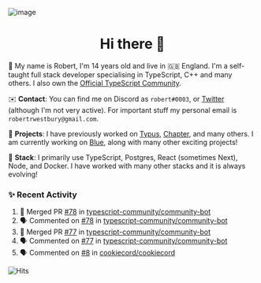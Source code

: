 ![image](https://i.imgur.com/xBqYfL7.jpg)

<h1 align="center">Hi there 👋</h1>

🚀 My name is Robert, I'm 14 years old and live in 🇬🇧 England. I'm a self-taught full stack developer specialising in TypeScript, C++ and many others. I also own the [Official TypeScript Community](https://discord.gg/typescript).

✉️ **Contact**: You can find me on Discord as `robert#0003`, or [Twitter](https://twitter.com/robertwestburyz) (although I'm not very active). For important stuff my personal email is `robertrwestbury@gmail.com`.

🚧 **Projects**: I have previously worked on [Typus](https://github.com/typusio), [Chapter](https://github.com/freecodecamp/chapter), and many others. I am currently working on [Blue](https://github.com/tryblue), along with many other exciting projects!

🥞 **Stack**: I primarily use TypeScript, Postgres, React (sometimes Next), Node, and Docker. I have worked with many other stacks and it is always evolving!

### ✨ Recent Activity

<!--START_SECTION:activity-->
1. 🎉 Merged PR [#78](https://github.com/typescript-community/community-bot/pull/78) in [typescript-community/community-bot](https://github.com/typescript-community/community-bot)
2. 🗣 Commented on [#78](https://github.com/typescript-community/community-bot/issues/78) in [typescript-community/community-bot](https://github.com/typescript-community/community-bot)
3. 🎉 Merged PR [#77](https://github.com/typescript-community/community-bot/pull/77) in [typescript-community/community-bot](https://github.com/typescript-community/community-bot)
4. 🗣 Commented on [#77](https://github.com/typescript-community/community-bot/issues/77) in [typescript-community/community-bot](https://github.com/typescript-community/community-bot)
5. 🗣 Commented on [#8](https://github.com/cookiecord/cookiecord/issues/8) in [cookiecord/cookiecord](https://github.com/cookiecord/cookiecord)
<!--END_SECTION:activity-->

![Hits](https://hitcounter.pythonanywhere.com/count/tag.svg?url=https%3A%2F%2Fgithub.com%2Frobertwestbury)
